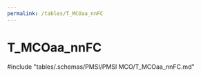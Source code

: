 ```yaml
---
permalink: /tables/T_MCOaa_nnFC
---
```

# T_MCOaa_nnFC

<!-- ATTENTION : Ne pas supprimer ou modifier la ligne ci-dessous -->
#include "tables/.schemas/PMSI/PMSI MCO/T_MCOaa_nnFC.md"
<!-- ATTENTION : Ne pas supprimer ou modifier la ligne ci-dessus -->
